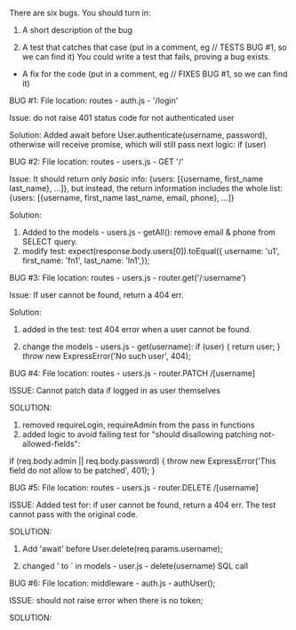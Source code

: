 There are six bugs. You should turn in:

1) A short description of the bug

2) A test that catches that case (put in a comment, eg // TESTS BUG #1, so we can find it) You could write a test that fails, proving a bug exists. 

- A fix for the code (put in a comment, eg // FIXES BUG #1, so we can find it)



BUG #1: 
File location: routes - auth.js - '/login'

Issue: do not raise 401 status code for not authenticated user

Solution: Added await before User.authenticate(username, password), otherwise will receive promise, which will still pass next logic: if (user)



BUG #2: 
File location: routes - users.js - GET  '/'

Issue: 
It should return only *basic* info: 
{users: [{username, first_name last_name}, ...]}, but instead, the return information includes the whole list:
{users: [{username, first_name last_name, email, phone}, ...]}

Solution: 
1) Added to the models - users.js - getAll():
remove email & phone from SELECT query. 
2) modify test:
 expect(response.body.users[0]).toEqual({
      username: 'u1',
      first_name: 'fn1',
      last_name: 'ln1',});

BUG #3: 
File location: routes - users.js - router.get('/:username')

Issue: If user cannot be found, return a 404 err.

Solution:
1) added in the test: 
test 404 error when a user cannot be found. 

2) change the models - users.js - get(username):
    if (user) {
      return user;
    }
    *throw* new ExpressError('No such user', 404);
    

BUG #4:
File location: routes - users.js - router.PATCH /[username] 

ISSUE: 
Cannot patch data if logged in as user themselves

SOLUTION: 
1) removed requireLogin, requireAdmin from the pass in functions 
2) added logic to avoid failing test for "should disallowing patching not-allowed-fields": 

if (req.body.admin || req.body.password) {
      throw new ExpressError('This field do not allow to be patched', 401);
    }

BUG #5:
File location: routes - users.js - router.DELETE /[username]

ISSUE: 
Added test for: if user cannot be found, return a 404 err.
The test cannot pass with the original code.


SOLUTION: 
1) Add 'await' before User.delete(req.params.username);

2) changed ' to ` in models - user.js - delete(username) SQL call 



BUG #6: 
File location: middleware - auth.js - authUser(); 

ISSUE: 
should not raise error when there is no token; 

SOLUTION: 
